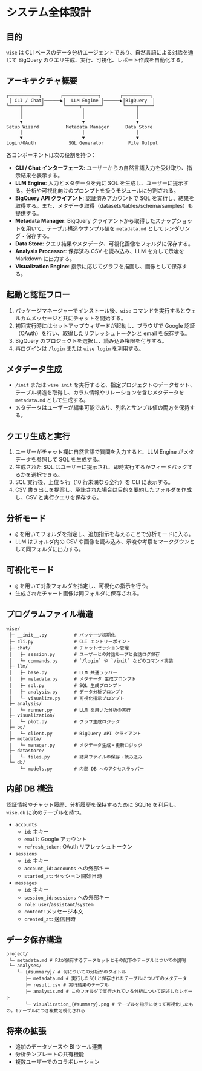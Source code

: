 # システム全体設計

## 目的

`wise` は CLI ベースのデータ分析エージェントであり、自然言語による対話を通じて BigQuery のクエリ生成、実行、可視化、レポート作成を自動化する。

## アーキテクチャ概要

```
┌───────────┐       ┌─────────────┐       ┌──────────┐
 │ CLI / Chat│──────▶│  LLM Engine │──────▶│BigQuery  │
└────┬───────┘       └─────┬───────┘       └────┬─────┘
     │                      │                   │
     │                      │                   │
     ▼                      ▼                   ▼
Setup Wizard          Metadata Manager      Data Store
     │                      │                   │
     ▼                      ▼                   ▼
Login/OAuth            SQL Generator         File Output
```

各コンポーネントは次の役割を持つ：

- **CLI / Chat インターフェース**: ユーザーからの自然言語入力を受け取り、指示結果を表示する。
- **LLM Engine**: 入力とメタデータを元に SQL を生成し、ユーザーに提示する。分析や可視化向けのプロンプトを扱うモジュールに分割される。
- **BigQuery API クライアント**: 認証済みアカウントで SQL を実行し、結果を取得する。また、メタデータ取得（datasets/tables/schema/samples）も提供する。
- **Metadata Manager**: BigQuery クライアントから取得したスナップショットを用いて、テーブル構造やサンプル値を `metadata.md` としてレンダリング・保存する。
- **Data Store**: クエリ結果やメタデータ、可視化画像をフォルダに保存する。
- **Analysis Processor**: 保存済み CSV を読み込み、LLM を介して示唆を Markdown に出力する。
- **Visualization Engine**: 指示に応じてグラフを描画し、画像として保存する。

## 起動と認証フロー

1. パッケージマネージャーでインストール後、`wise` コマンドを実行するとウェルカムメッセージと共にチャットを開始する。
2. 初回実行時にはセットアップウィザードが起動し、ブラウザで Google 認証（OAuth）を行い、取得したリフレッシュトークンと email を保存する。
3. BigQuery のプロジェクトを選択し、読み込み権限を付与する。
4. 再ログインは `/login` または `wise login` を利用する。

## メタデータ生成

- `/init` または `wise init` を実行すると、指定プロジェクトのデータセット、テーブル構造を取得し、カラム情報やリレーションを含むメタデータを `metadata.md` として生成する。
- メタデータはユーザーが編集可能であり、列名とサンプル値の両方を保持する。

## クエリ生成と実行

1. ユーザーがチャット欄に自然言語で質問を入力すると、LLM Engine がメタデータを参照して SQL を生成する。
2. 生成された SQL はユーザーに提示され、即時実行するかフィードバックするかを選択できる。
3. SQL 実行後、上位 5 行（10 行未満なら全行）を CLI に表示する。
4. CSV 書き出しを提案し、承諾された場合は目的を要約したフォルダを作成し、CSV と実行クエリを保存する。

## 分析モード

- `@` を用いてフォルダを指定し、追加指示を与えることで分析モードに入る。
- LLM はフォルダ内の CSV や画像を読み込み、示唆や考察をマークダウンとして同フォルダに出力する。

## 可視化モード

- `@` を用いて対象フォルダを指定し、可視化の指示を行う。
- 生成されたチャート画像は同フォルダに保存される。

## プログラムファイル構造

```
wise/
 ├─ __init__.py          # パッケージ初期化
 ├─ cli.py               # CLI エントリーポイント
 ├─ chat/                # チャットセッション管理
 │   ├─ session.py       # ユーザーとの対話ループと会話ログ保存
 │   └─ commands.py      # `/login` や `/init` などのコマンド実装
 ├─ llm/
 │   ├─ base.py          # LLM 共通ラッパー
 │   ├─ metadata.py      # メタデータ 生成プロンプト
 │   ├─ sql.py           # SQL 生成プロンプト
 │   ├─ analysis.py      # データ分析プロンプト
 │   └─ visualize.py     # 可視化指示プロンプト
 ├─ analysis/
 │   └─ runner.py        # LLM を用いた分析の実行
 ├─ visualization/
 │   └─ plot.py          # グラフ生成ロジック
 ├─ bq/
 │   └─ client.py        # BigQuery API クライアント
 ├─ metadata/
 │   └─ manager.py       # メタデータ生成・更新ロジック
 ├─ datastore/
 │   └─ files.py         # 結果ファイルの保存・読み込み
 └─ db/
     └─ models.py        # 内部 DB へのアクセスラッパー
```

## 内部 DB 構造

認証情報やチャット履歴、分析履歴を保持するために SQLite を利用し、`wise.db` に次のテーブルを持つ。

- `accounts`
  - `id`: 主キー
  - `email`: Google アカウント
  - `refresh_token`: OAuth リフレッシュトークン
- `sessions`
  - `id`: 主キー
  - `account_id`: `accounts` への外部キー
  - `started_at`: セッション開始日時
- `messages`
  - `id`: 主キー
  - `session_id`: `sessions` への外部キー
  - `role`: `user`/`assistant`/`system`
  - `content`: メッセージ本文
  - `created_at`: 送信日時

## データ保存構造

```
project/
 └─ metadata.md # PJが保有するデータセットとその配下のテーブルについての説明
 └─ analyses/
    └─ {#summary}/ # 何についての分析かのタイトル
       ├─ metadata.md # 実行したSQLと保存されたテーブルについてのメタデータ
       ├─ result.csv # 実行結果のテーブル
       ├─ analysis.md # このフォルダで実行されている分析について記述したレポート
       └─ visualization_{#summary}.png # テーブルを指示に従って可視化したもの。1テーブルにつき複数可視化される
```

## 将来の拡張

- 追加のデータソースや BI ツール連携
- 分析テンプレートの共有機能
- 複数ユーザーでのコラボレーション
